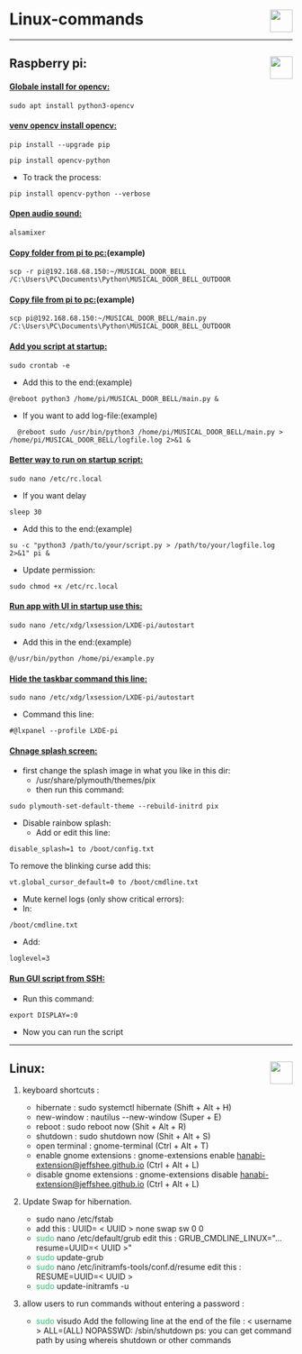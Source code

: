 # Linux-commands<img height="40px" align="right" src="https://upload.wikimedia.org/wikipedia/commons/3/35/Tux.svg" alt=""/>

---
## Raspberry pi: <img height="40px" align="right" src="https://www.vectorlogo.zone/logos/raspberrypi/raspberrypi-icon.svg" alt=""/>                          

 
#### **<ins>Globale install for opencv:</ins>**
```shell
sudo apt install python3-opencv
```

#### **<ins>venv opencv install opencv:</ins>**
```shell
pip install --upgrade pip
```
```shell
pip install opencv-python
```
- To track the process:
```shell
pip install opencv-python --verbose 
``` 

#### **<ins>Open audio sound:</ins>**
```shell
alsamixer
```

#### **<ins>Copy folder from pi to pc:</ins>**(example)
```
scp -r pi@192.168.68.150:~/MUSICAL_DOOR_BELL /C:\Users\PC\Documents\Python\MUSICAL_DOOR_BELL_OUTDOOR
```

#### **<ins>Copy file from pi to pc:</ins>**(example)
```
scp pi@192.168.68.150:~/MUSICAL_DOOR_BELL/main.py /C:\Users\PC\Documents\Python\MUSICAL_DOOR_BELL_OUTDOOR
```

#### **<ins>Add you script at startup:</ins>**
```shell
sudo crontab -e
```
- Add this to the end:(example)
```shell
@reboot python3 /home/pi/MUSICAL_DOOR_BELL/main.py &
```
  - If you want to add log-file:(example)
```shell
  @reboot sudo /usr/bin/python3 /home/pi/MUSICAL_DOOR_BELL/main.py > /home/pi/MUSICAL_DOOR_BELL/logfile.log 2>&1 &
```

#### **<ins>Better way to run on startup script:</ins>**
```shell
sudo nano /etc/rc.local
```
- If you want delay
```shell
sleep 30
```
- Add this to the end:(example)
```shell
su -c "python3 /path/to/your/script.py > /path/to/your/logfile.log 2>&1" pi &
```
- Update permission:
```shell
sudo chmod +x /etc/rc.local
```

#### **<ins>Run app with UI in startup use this:</ins>**
```shell
sudo nano /etc/xdg/lxsession/LXDE-pi/autostart
```
- Add this in the end:(example)
```shell
@/usr/bin/python /home/pi/example.py
```

#### **<ins>Hide the taskbar command this line:</ins>**
```shell
sudo nano /etc/xdg/lxsession/LXDE-pi/autostart
```
- Command this line:
```shell
#@lxpanel --profile LXDE-pi
```

#### **<ins>Chnage splash screen:</ins>**
- first change the splash image in what you like in this dir:
  - /usr/share/plymouth/themes/pix
  - then run this command:
```shell
sudo plymouth-set-default-theme --rebuild-initrd pix
```
- Disable rainbow splash:
	- Add or edit this line:
```shell
disable_splash=1 to /boot/config.txt
```
To remove the blinking curse add this:
```shell
vt.global_cursor_default=0 to /boot/cmdline.txt
```
- Mute kernel logs (only show critical errors):
- In: 
```shell
/boot/cmdline.txt
```
- Add:
```shell
loglevel=3
```

#### **<ins>Run GUI script from SSH:</ins>**
- Run this command:
```shell
export DISPLAY=:0
```
- Now you can run the script

---
## Linux:<img height="40px" align="right" src="https://www.debian.org/logos/openlogo-nd.svg" alt=""/>    

 1. keyboard shortcuts  : 
	-  hibernate : sudo systemctl hibernate (Shift + Alt + H)
	-  new-window : nautilus --new-window (Super + E)
	-  reboot : sudo reboot now (Shit + Alt + R)
	-  shutdown : sudo shutdown now (Shit + Alt + S)
	-  open terminal : gnome-terminal (Ctrl + Alt + T)
	-  enable gnome extensions : gnome-extensions enable hanabi-extension@jeffshee.github.io (Ctrl + Alt + L)
	-  disable gnome extensions : gnome-extensions disable hanabi-extension@jeffshee.github.io (Ctrl + Alt + L)
	
2. Update Swap for hibernation.
	- sudo nano /etc/fstab
	- add this : UUID= < UUID >          none            swap    sw              0       0
	-  <font color="#2DC26B">sudo</font> nano /etc/default/grub 
		  edit this : GRUB_CMDLINE_LINUX="... resume=UUID=< UUID >"
	-  <font color="#2DC26B">sudo</font> update-grub
	-  <font color="#2DC26B">sudo</font> nano /etc/initramfs-tools/conf.d/resume
		  edit this : RESUME=UUID=< UUID >
	-  <font color="#2DC26B">sudo</font> update-initramfs -u
4. allow users to run commands without entering a password : 
	-  <font color="#2DC26B">sudo</font> visudo
	  Add the following line at the end of the file : < username > ALL=(ALL) NOPASSWD: /sbin/shutdown 
		  ps: you can get command path by using whereis shutdown or other commands
